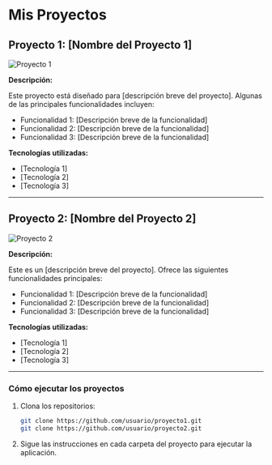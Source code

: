 # Mis Proyectos

## Proyecto 1: [Nombre del Proyecto 1]

![Proyecto 1](ruta/a/la/imagen-del-proyecto1.png)

**Descripción:**

Este proyecto está diseñado para [descripción breve del proyecto]. Algunas de las principales funcionalidades incluyen:

- Funcionalidad 1: [Descripción breve de la funcionalidad]
- Funcionalidad 2: [Descripción breve de la funcionalidad]
- Funcionalidad 3: [Descripción breve de la funcionalidad]

**Tecnologías utilizadas:**
- [Tecnología 1]
- [Tecnología 2]
- [Tecnología 3]

---

## Proyecto 2: [Nombre del Proyecto 2]

![Proyecto 2](ruta/a/la/imagen-del-proyecto2.png)

**Descripción:**

Este es un [descripción breve del proyecto]. Ofrece las siguientes funcionalidades principales:

- Funcionalidad 1: [Descripción breve de la funcionalidad]
- Funcionalidad 2: [Descripción breve de la funcionalidad]
- Funcionalidad 3: [Descripción breve de la funcionalidad]

**Tecnologías utilizadas:**
- [Tecnología 1]
- [Tecnología 2]
- [Tecnología 3]

---

### Cómo ejecutar los proyectos

1. Clona los repositorios:
    ```bash
    git clone https://github.com/usuario/proyecto1.git
    git clone https://github.com/usuario/proyecto2.git
    ```

2. Sigue las instrucciones en cada carpeta del proyecto para ejecutar la aplicación.

